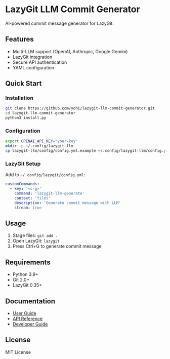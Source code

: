 # LazyGit LLM Commit Generator

AI-powered commit message generator for LazyGit.

## Features

- Multi-LLM support (OpenAI, Anthropic, Google Gemini)
- LazyGit integration
- Secure API authentication
- YAML configuration

## Quick Start

### Installation

```bash
git clone https://github.com/yohi/lazygit-llm-commit-generator.git
cd lazygit-llm-commit-generator
python3 install.py
```

### Configuration

```bash
export OPENAI_API_KEY="your-key"
mkdir -p ~/.config/lazygit-llm
cp lazygit-llm/config/config.yml.example ~/.config/lazygit-llm/config.yml
```

### LazyGit Setup

Add to `~/.config/lazygit/config.yml`:

```yaml
customCommands:
  - key: '<c-g>'
    command: 'lazygit-llm-generate'
    context: 'files'
    description: 'Generate commit message with LLM'
    stream: true
```

## Usage

1. Stage files: `git add .`
2. Open LazyGit: `lazygit`
3. Press Ctrl+G to generate commit message

## Requirements

- Python 3.9+
- Git 2.0+
- LazyGit 0.35+

## Documentation

- [User Guide](docs/USER_GUIDE.md)
- [API Reference](docs/API_REFERENCE.md)
- [Developer Guide](docs/DEVELOPMENT.md)

## License

MIT License
